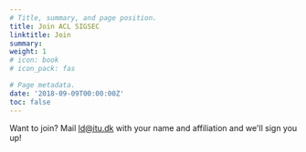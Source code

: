 ```yaml
---
# Title, summary, and page position.
title: Join ACL SIGSEC
linktitle: Join
summary: 
weight: 1
# icon: book
# icon_pack: fas

# Page metadata.
date: '2018-09-09T00:00:00Z'
toc: false
---
```


Want to join? Mail [ld@itu.dk](ld@itu.dk) with your name and affiliation and we'll sign you up!